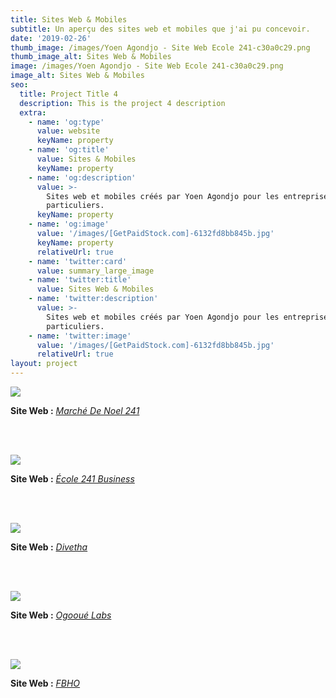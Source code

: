 ```yaml
---
title: Sites Web & Mobiles
subtitle: Un aperçu des sites web et mobiles que j'ai pu concevoir.
date: '2019-02-26'
thumb_image: /images/Yoen Agondjo - Site Web Ecole 241-c30a0c29.png
thumb_image_alt: Sites Web & Mobiles
image: /images/Yoen Agondjo - Site Web Ecole 241-c30a0c29.png
image_alt: Sites Web & Mobiles
seo:
  title: Project Title 4
  description: This is the project 4 description
  extra:
    - name: 'og:type'
      value: website
      keyName: property
    - name: 'og:title'
      value: Sites & Mobiles
      keyName: property
    - name: 'og:description'
      value: >-
        Sites web et mobiles créés par Yoen Agondjo pour les entreprises et/ou
        particuliers.
      keyName: property
    - name: 'og:image'
      value: '/images/[GetPaidStock.com]-6132fd8bb845b.jpg'
      keyName: property
      relativeUrl: true
    - name: 'twitter:card'
      value: summary_large_image
    - name: 'twitter:title'
      value: Sites Web & Mobiles
    - name: 'twitter:description'
      value: >-
        Sites web et mobiles créés par Yoen Agondjo pour les entreprises et/ou
        particuliers.
    - name: 'twitter:image'
      value: '/images/[GetPaidStock.com]-6132fd8bb845b.jpg'
      relativeUrl: true
layout: project
---
```

![](/images/March%C3%A9%20De%20Noel%20-%20Site%20Web.png)

**Site Web :** [*Marché De Noel 241*](https://marchedenoel241.com)

<br><br>

![](/images/%C3%89cole%20241%20Business%20-%20Site%20Web.png)

**Site Web :** [*École 241 Business*](https://business.ecole241.org)

<br><br>

![](/images/Divetha%20-%20Site%20Web.png)

**Site Web :** [*Divetha*](https://divetha.com)

<br><br>

![](/images/Ogoou%C3%A9%20Labs%20-%20Site%20Web.png)

**Site Web :** [*Ogooué Labs*](https://ogoouelabs.com)

<br><br>

![](/images/FBHO%20-%20Site%20Web.png)

**Site Web :** [*FBHO*](https://fbho-ga.com)
